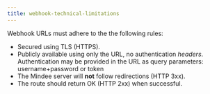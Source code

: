 ```yaml
---
title: webhook-technical-limitations
---
```


Webhook URLs must adhere to the the following rules:

* Secured using TLS (HTTPS).
* Publicly available using only the URL, no authentication _headers_.\
  Authentication may be provided in the URL as query parameters: username+password or token
* The Mindee server will **not** follow redirections (HTTP 3xx).
* The route should return OK (HTTP 2xx) when successful.

